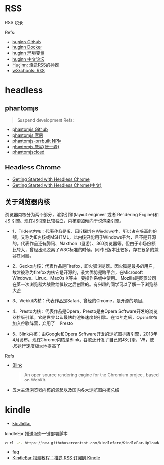 # RSS
RSS 烧录

Refs:
- [huginn Github](https://github.com/huginn/huginn)
- [huginn Docker](https://hub.docker.com/r/huginn/huginn/)
- [huginn 环境变量](https://github.com/huginn/huginn/blob/master/.env.example)
- [huginn 中文论坛](https://huginn.cn/)
- [Huginn: 烧录RSS的神器](https://cloud.tencent.com/developer/article/1405484)
- [w3schools: RSS](https://www.w3schools.com/xml/xml_rss.asp)

# headless
## phantomjs
> Suspend development
Refs:
- [phantomjs Github](https://github.com/ariya/phantomjs)
- [phantomjs 官网](https://phantomjs.org/)
- [phantomjs-prebuilt NPM](https://www.npmjs.com/package/phantomjs-prebuilt)
- [phantomjs 教程(阮一峰)](https://javascript.ruanyifeng.com/tool/phantomjs.html)
- [phantomjscloud](https://phantomjscloud.com/index.html)

## Headless Chrome
- [Getting Started with Headless Chrome](https://developers.google.com/web/updates/2017/04/headless-chrome)
- [Getting Started with Headless Chrome(中文)](https://zhuanlan.zhihu.com/p/29207391)

## 关于浏览器内核
浏览器内核分为两个部分，渲染引擎(layout engineer 或者 Rendering Engine)和 JS 引擎。现在JS引擎比较独立，内核更加倾向于说渲染引擎。

- 1、Trident内核：代表作品是IE，因IE捆绑在Windows中，所以占有极高的份额，又称为IE内核或MSHTML，此内核只能用于Windows平台，且不是开源的。代表作品还有腾讯、Maxthon（遨游）、360浏览器等。但由于市场份额比较大，曾经出现脱离了W3C标准的时候，同时IE版本比较多，存在很多的兼容性问题。

- 2、Gecko内核：代表作品是Firefox，即火狐浏览器。因火狐是最多的用户，故常被称为firefox内核它是开源的，最大优势是跨平台，在Microsoft Windows、Linux、MacOs X等主   要操作系统中使用。
Mozilla是网景公司在第一次浏览器大战败给微软之后创建的。有兴趣的同学可以了解一下浏览器大战
- 3、Webkit内核：代表作品是Safari、曾经的Chrome，是开源的项目。
- 4、Presto内核：代表作品是Opera，Presto是由Opera Software开发的浏览器排版引擎，它是世界公认最快的渲染速度的引擎。在13年之后，Opera宣布加入谷歌阵营，弃用了    Presto
- 5、Blink内核：由Google和Opera Software开发的浏览器排版引擎，2013年4月发布。现在Chrome内核是Blink。谷歌还开发了自己的JS引擎，V8，使JS运行速度极大地提高了

Refs
- [Blink](https://blog.chromium.org/2013/04/blink-rendering-engine-for-chromium.html)
    > An open source rendering engine for the Chromium project, based on WebKit.
- [五大主流浏览器内核的源起以及国内各大浏览器内核总结](https://blog.csdn.net/summer_15/article/details/71249203)

# kindle
- [kindleEar](https://github.com/cdhigh/KindleEar)

kindleEar 推送服务一键部署脚本
```bash
curl -o- https://raw.githubusercontent.com/kindlefere/KindleEar-Uploader/master/uploader.sh | bash
```
  - [faq](http://kindleear.appspot.com/static/faq.html#ownserver)
  - [KindleEar 搭建教程：推送 RSS 订阅到 Kindle](https://www.imahui.com/notes/233.html)
